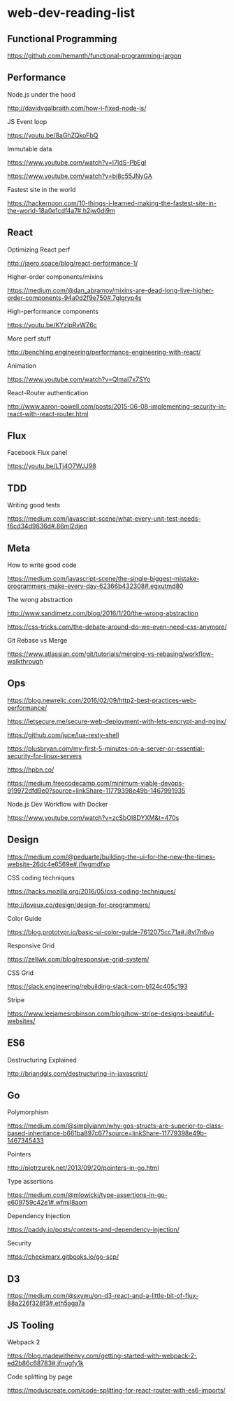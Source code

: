 # web-dev-reading-list

## Functional Programming
https://github.com/hemanth/functional-programming-jargon

## Performance
Node.js under the hood

http://davidvgalbraith.com/how-i-fixed-node-js/

JS Event loop

https://youtu.be/8aGhZQkoFbQ

Immutable data

https://www.youtube.com/watch?v=I7IdS-PbEgI

https://www.youtube.com/watch?v=bi8c55JNyGA

Fastest site in the world

https://hackernoon.com/10-things-i-learned-making-the-fastest-site-in-the-world-18a0e1cdf4a7#.h2jw0di9m

## React
Optimizing React perf

http://jaero.space/blog/react-performance-1/

Higher-order components/mixins

https://medium.com/@dan_abramov/mixins-are-dead-long-live-higher-order-components-94a0d2f9e750#.7glgryp4s

High-performance components

https://youtu.be/KYzlpRvWZ6c

More perf stuff

http://benchling.engineering/performance-engineering-with-react/

Animation

https://www.youtube.com/watch?v=QlmaI7x7SYo

React-Router authentication

http://www.aaron-powell.com/posts/2015-06-08-implementing-security-in-react-with-react-router.html

## Flux
Facebook Flux panel

https://youtu.be/LTj4O7WJJ98

## TDD
Writing good tests

https://medium.com/javascript-scene/what-every-unit-test-needs-f6cd34d9836d#.86ml2djeq

## Meta
How to write good code

https://medium.com/javascript-scene/the-single-biggest-mistake-programmers-make-every-day-62366b432308#.egxutmd80

The wrong abstraction

http://www.sandimetz.com/blog/2016/1/20/the-wrong-abstraction

https://css-tricks.com/the-debate-around-do-we-even-need-css-anymore/

Git Rebase vs Merge

https://www.atlassian.com/git/tutorials/merging-vs-rebasing/workflow-walkthrough

## Ops

https://blog.newrelic.com/2016/02/09/http2-best-practices-web-performance/

https://letsecure.me/secure-web-deployment-with-lets-encrypt-and-nginx/

https://github.com/juce/lua-resty-shell

https://plusbryan.com/my-first-5-minutes-on-a-server-or-essential-security-for-linux-servers

https://hpbn.co/

https://medium.freecodecamp.com/minimum-viable-devops-919972dfd9e0?source=linkShare-11779398e49b-1467991935

Node.js Dev Workflow with Docker

https://www.youtube.com/watch?v=zcSbOl8DYXM&t=470s

## Design

https://medium.com/@peduarte/building-the-ui-for-the-new-the-times-website-26dc4e6569e#.j1wgmdfxp

CSS coding techniques

https://hacks.mozilla.org/2016/05/css-coding-techniques/

http://loveux.co/design/design-for-programmers/

Color Guide

https://blog.prototypr.io/basic-ui-color-guide-7612075cc71a#.i8vl7n6vo

Responsive Grid

https://zellwk.com/blog/responsive-grid-system/

CSS Grid

https://slack.engineering/rebuilding-slack-com-b124c405c193

Stripe 

https://www.leejamesrobinson.com/blog/how-stripe-designs-beautiful-websites/

## ES6

Destructuring Explained

http://briandgls.com/destructuring-in-javascript/

## Go

Polymorphism 

https://medium.com/@simplyianm/why-gos-structs-are-superior-to-class-based-inheritance-b661ba897c67?source=linkShare-11779398e49b-1467345433

Pointers

http://piotrzurek.net/2013/09/20/pointers-in-go.html

Type assertions

https://medium.com/@mlowicki/type-assertions-in-go-e609759c42e1#.wfmjl8aom

Dependency Injection

https://paddy.io/posts/contexts-and-dependency-injection/

Security

https://checkmarx.gitbooks.io/go-scp/


## D3
https://medium.com/@sxywu/on-d3-react-and-a-little-bit-of-flux-88a226f328f3#.eth5aga7a

## JS Tooling
Webpack 2

https://blog.madewithenvy.com/getting-started-with-webpack-2-ed2b86c68783#.jfnugfy1k

Code splitting by page

https://moduscreate.com/code-splitting-for-react-router-with-es6-imports/
